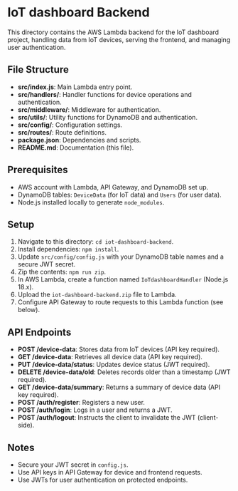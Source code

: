 # IoT dashboard Backend

This directory contains the AWS Lambda backend for the IoT dashboard project, handling data from IoT devices, serving the frontend, and managing user authentication.

## File Structure

- **src/index.js**: Main Lambda entry point.
- **src/handlers/**: Handler functions for device operations and authentication.
- **src/middleware/**: Middleware for authentication.
- **src/utils/**: Utility functions for DynamoDB and authentication.
- **src/config/**: Configuration settings.
- **src/routes/**: Route definitions.
- **package.json**: Dependencies and scripts.
- **README.md**: Documentation (this file).

## Prerequisites

- AWS account with Lambda, API Gateway, and DynamoDB set up.
- DynamoDB tables: `DeviceData` (for IoT data) and `Users` (for user data).
- Node.js installed locally to generate `node_modules`.

## Setup

1. Navigate to this directory: `cd iot-dashboard-backend`.
2. Install dependencies: `npm install`.
3. Update `src/config/config.js` with your DynamoDB table names and a secure JWT secret.
4. Zip the contents: `npm run zip`.
5. In AWS Lambda, create a function named `IoTdashboardHandler` (Node.js 18.x).
6. Upload the `iot-dashboard-backend.zip` file to Lambda.
7. Configure API Gateway to route requests to this Lambda function (see below).

## API Endpoints

- **POST /device-data**: Stores data from IoT devices (API key required).
- **GET /device-data**: Retrieves all device data (API key required).
- **PUT /device-data/status**: Updates device status (JWT required).
- **DELETE /device-data/old**: Deletes records older than a timestamp (JWT required).
- **GET /device-data/summary**: Returns a summary of device data (API key required).
- **POST /auth/register**: Registers a new user.
- **POST /auth/login**: Logs in a user and returns a JWT.
- **POST /auth/logout**: Instructs the client to invalidate the JWT (client-side).

## Notes

- Secure your JWT secret in `config.js`.
- Use API keys in API Gateway for device and frontend requests.
- Use JWTs for user authentication on protected endpoints.
